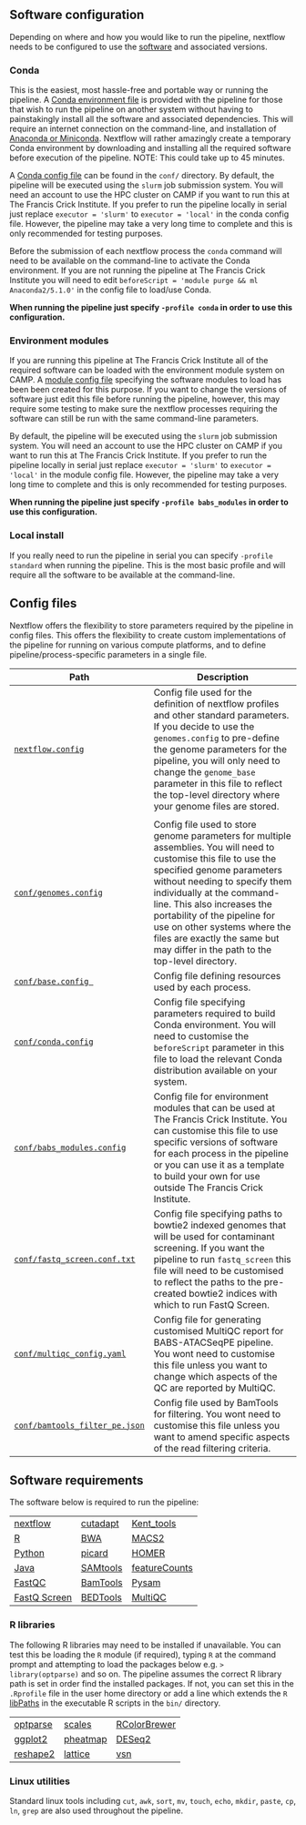 ## Software configuration

Depending on where and how you would like to run the pipeline, nextflow needs to be configured to use the [software](https://github.com/crickbabs/BABS-ATACSeqPE/blob/master/docs/config.md#software-requirements) and associated versions.

### Conda

This is the easiest, most hassle-free and portable way or running the pipeline. A [Conda environment file](https://github.com/crickbabs/BABS-ATACSeqPE/blob/master/environment.yaml) is provided with the pipeline for those that wish to run the pipeline on another system without having to painstakingly install all the software and associated dependencies. This will require an internet connection on the command-line, and installation of [Anaconda or Miniconda](https://conda.io/docs/user-guide/install/index.html). Nextflow will rather amazingly create a temporary Conda environment by downloading and installing all the required software before execution of the pipeline. NOTE: This could take up to 45 minutes.

A [Conda config file](https://github.com/crickbabs/BABS-ATACSeqPE/blob/master/conf/conda.config) can be found in the `conf/` directory. By default, the pipeline will be executed using the `slurm` job submission system. You will need an account to use the HPC cluster on CAMP if you want to run this at The Francis Crick Institute. If you prefer to run the pipeline locally in serial just replace `executor = 'slurm'` to `executor = 'local'` in the conda config file. However, the pipeline may take a very long time to complete and this is only recommended for testing purposes.  

Before the submission of each nextflow process the `conda` command will need to be available on the command-line to activate the Conda environment. If you are not running the pipeline at The Francis Crick Institute you will need to edit `beforeScript = 'module purge && ml Anaconda2/5.1.0'` in the config file to load/use Conda.

**When running the pipeline just specify `-profile conda` in order to use this configuration.**

### Environment modules

If you are running this pipeline at The Francis Crick Institute all of the required software can be loaded with the environment module system on CAMP. A [module config file](https://github.com/crickbabs/BABS-ATACSeqPE/blob/master/conf/babs_modules.config) specifying the software modules to load has been been created for this purpose. If you want to change the versions of software just edit this file before running the pipeline, however, this may require some testing to make sure the nextflow processes requiring the software can still be run with the same command-line parameters.  

By default, the pipeline will be executed using the `slurm` job submission system. You will need an account to use the HPC cluster on CAMP if you want to run this at The Francis Crick Institute. If you prefer to run the pipeline locally in serial just replace `executor = 'slurm'` to `executor = 'local'` in the module config file. However, the pipeline may take a very long time to complete and this is only recommended for testing purposes.

**When running the pipeline just specify **`-profile babs_modules`** in order to use this configuration.**

### Local install

If you really need to run the pipeline in serial you can specify `-profile standard` when running the pipeline. This is the most basic profile and will require all the software to be available at the command-line.

## Config files

Nextflow offers the flexibility to store parameters required by the pipeline in config files. This offers the flexibility to create custom implementations of the pipeline for running on various compute platforms, and to define pipeline/process-specific parameters in a single file.

| Path                                                                                                                   | Description                                                                                                                                                                                                                                                                                                                          |
| -----------------------------------------------------------------------------------------------------------------------|--------------------------------------------------------------------------------------------------------------------------------------------------------------------------------------------------------------------------------------------------------------------------------------------------------------------------------------|
| [`nextflow.config`](https://github.com/crickbabs/BABS-ATACSeqPE/tree/master/nextflow.config)                           | Config file used for the definition of nextflow profiles and other standard parameters. If you decide to use the `genomes.config` to pre-define the genome parameters for the pipeline, you will only need to change the `genome_base` parameter in this file to reflect the top-level directory where your genome files are stored. |
|                                                                                                                        |                                                                                                                                                                                                                                                                                                                                      |
| [`conf/genomes.config`](https://github.com/crickbabs/BABS-ATACSeqPE/tree/master/conf/genomes.config)                   | Config file used to store genome parameters for multiple assemblies. You will need to customise this file to use the specified genome parameters without needing to specify them individually at the command-line. This also increases the portability of the pipeline for use on other systems where the files are exactly the same but may differ in the path to the top-level directory. |
| [`conf/base.config `](https://github.com/crickbabs/BABS-ATACSeqPE/tree/master/conf/base.config)                        | Config file defining resources used by each process.                                                                                                                                                                                                                                                                                 |
| [`conf/conda.config`](https://github.com/crickbabs/BABS-ATACSeqPE/tree/master/conf/conda.config)                       | Config file specifying parameters required to build Conda environment. You will need to customise the `beforeScript` parameter in this file to load the relevant Conda distribution available on your system.                                                                                                                                                                                                                                                                |
| [`conf/babs_modules.config`](https://github.com/crickbabs/BABS-ATACSeqPE/tree/master/conf/babs_modules.config)         | Config file for environment modules that can be used at The Francis Crick Institute. You can customise this file to use specific versions of software for each process in the pipeline or you can use it as a template to build your own for use outside The Francis Crick Institute.                                                                                                                                                                                                                                                 |
| [`conf/fastq_screen.conf.txt`](https://github.com/crickbabs/BABS-ATACSeqPE/tree/master/conf/fastq_screen.conf.txt)     | Config file specifying paths to bowtie2 indexed genomes that will be used for contaminant screening. If you want the pipeline to run `fastq_screen` this file will need to be customised to reflect the paths to the pre-created bowtie2 indices with which to run FastQ Screen.                                                                                                                                                                                                                                 |
| [`conf/multiqc_config.yaml`](https://github.com/crickbabs/BABS-ATACSeqPE/tree/master/conf/multiqc_config.yaml)         | Config file for generating customised MultiQC report for BABS-ATACSeqPE pipeline. You wont need to customise this file unless you want to change which aspects of the QC are reported by MultiQC.                                                                                                                                                                                                                                                    |
| [`conf/bamtools_filter_pe.json`](https://github.com/crickbabs/BABS-ATACSeqPE/tree/master/conf/bamtools_filter_pe.json) | Config file used by BamTools for filtering. You wont need to customise this file unless you want to amend specific aspects of the read filtering criteria.                                                                                                                                                                                                                                                                                         |

## Software requirements

The software below is required to run the pipeline:

|                                                                                  |                                                                       |                                                                  |
|----------------------------------------------------------------------------------|-----------------------------------------------------------------------|------------------------------------------------------------------|
| [nextflow](https://www.nextflow.io/)                                             | [cutadapt](http://cutadapt.readthedocs.io/en/stable/guide.html)       | [Kent_tools](http://hgdownload.soe.ucsc.edu/admin/exe/)          |
| [R](https://www.r-project.org/)                                                  | [BWA](https://sourceforge.net/projects/bio-bwa/files/)                | [MACS2](https://github.com/taoliu/MACS)                          |
| [Python](https://www.python.org/downloads/)                                      | [picard](https://broadinstitute.github.io/picard/)                    | [HOMER](http://homer.ucsd.edu/homer/download.html)               |
| [Java](https://java.com/en/download/)                                            | [SAMtools](https://sourceforge.net/projects/samtools/files/samtools/) | [featureCounts](http://bioinf.wehi.edu.au/featureCounts/)        |
| [FastQC](https://www.bioinformatics.babraham.ac.uk/projects/fastqc/)             | [BamTools](https://github.com/pezmaster31/bamtools)                   | [Pysam](http://pysam.readthedocs.io/en/latest/installation.html) |
| [FastQ Screen](https://www.bioinformatics.babraham.ac.uk/projects/fastq_screen/) | [BEDTools](https://github.com/arq5x/bedtools2/)                       | [MultiQC](http://multiqc.info/)                                  |

### R libraries

The following R libraries may need to be installed if unavailable. You can test this be loading the `R` module (if required), typing `R` at the command prompt and attempting to load the packages below e.g. `> library(optparse)` and so on. The pipeline assumes the correct R library path is set in order find the installed packages. If not, you can set this in the `.Rprofile` file in the user home directory or add a line which extends the `R` [libPaths](https://stat.ethz.ch/R-manual/R-devel/library/base/html/libPaths.html) in the executable R scripts in the `bin/` directory.

|                                                                         |                                                                         |                                                                                 |
|-------------------------------------------------------------------------|-------------------------------------------------------------------------|---------------------------------------------------------------------------------|
| [optparse](https://cran.r-project.org/web/packages/optparse/index.html) | [scales](https://cran.r-project.org/web/packages/scales/index.html)     | [RColorBrewer](https://cran.r-project.org/web/packages/RColorBrewer/index.html) |
| [ggplot2](https://ggplot2.tidyverse.org/)                               | [pheatmap](https://cran.r-project.org/web/packages/pheatmap/index.html) | [DESeq2](https://bioconductor.org/packages/release/bioc/html/DESeq2.html)       |
| [reshape2](https://cran.r-project.org/web/packages/reshape2/index.html) | [lattice](https://cran.r-project.org/web/packages/lattice/index.html)   | [vsn](https://bioconductor.org/packages/release/bioc/html/vsn.html)             |

### Linux utilities

Standard linux tools including `cut`, `awk`, `sort`, `mv`, `touch`, `echo`, `mkdir`, `paste`, `cp`, `ln`, `grep` are also used throughout the pipeline.

<!---
Add information on how to customise each of these files to get pipeline running see NGI-RNASeq
-->
